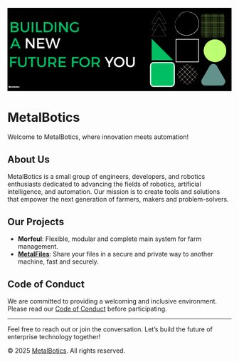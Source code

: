 
![MetalBotics Banner](./BUILDING%20A%20NEW%20WAY%20OF%20LIVING.png)

# MetalBotics 

Welcome to MetalBotics, where innovation meets automation!

## About Us

MetalBotics is a small group of engineers, developers, and robotics enthusiasts dedicated to advancing the fields of robotics, artificial intelligence, and automation. Our mission is to create tools and solutions that empower the next generation of farmers, makers and problem-solvers.

##  Our Projects

- **Morfeul**: Flexible, modular and complete main system for farm management.
- **[MetalFiles](https://metalfiles.tech)**: Share your files in a secure and private way to another machine, fast and securely.

##  Code of Conduct

We are committed to providing a welcoming and inclusive environment. Please read our [Code of Conduct](https://www.metalbotics.tech/privacy) before participating.

---

Feel free to reach out or join the conversation. Let’s build the future of enterprise technology together!

© 2025 [MetalBotics](https://www.metalbotics.tech). All rights reserved.

